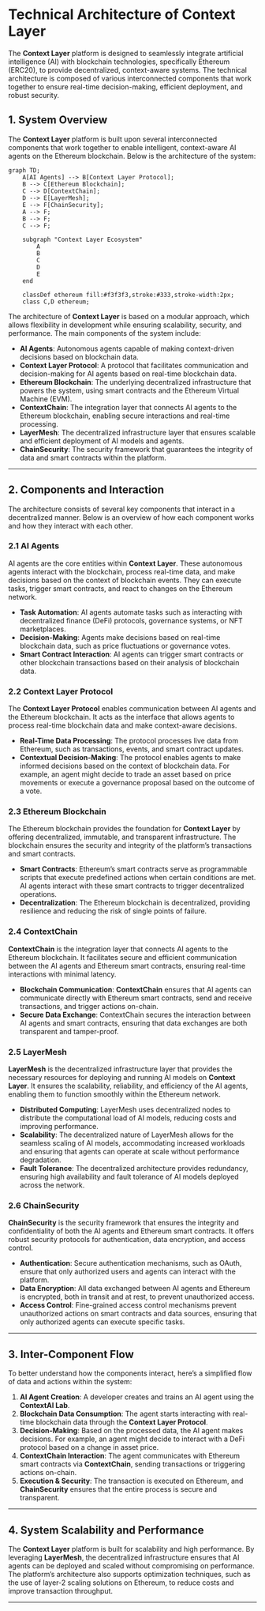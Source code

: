 # Technical Architecture of Context Layer

The **Context Layer** platform is designed to seamlessly integrate artificial intelligence (AI) with blockchain technologies, specifically Ethereum (ERC20), to provide decentralized, context-aware systems. The technical architecture is composed of various interconnected components that work together to ensure real-time decision-making, efficient deployment, and robust security.

## 1. **System Overview**

The **Context Layer** platform is built upon several interconnected components that work together to enable intelligent, context-aware AI agents on the Ethereum blockchain. Below is the architecture of the system:

```mermaid
graph TD;
    A[AI Agents] --> B[Context Layer Protocol];
    B --> C[Ethereum Blockchain];
    C --> D[ContextChain];
    D --> E[LayerMesh];
    E --> F[ChainSecurity];
    A --> F;
    B --> F;
    C --> F;

    subgraph "Context Layer Ecosystem"
        A
        B
        C
        D
        E
    end

    classDef ethereum fill:#f3f3f3,stroke:#333,stroke-width:2px;
    class C,D ethereum;

```

The architecture of **Context Layer** is based on a modular approach, which allows flexibility in development while ensuring scalability, security, and performance. The main components of the system include:

- **AI Agents**: Autonomous agents capable of making context-driven decisions based on blockchain data.
- **Context Layer Protocol**: A protocol that facilitates communication and decision-making for AI agents based on real-time blockchain data.
- **Ethereum Blockchain**: The underlying decentralized infrastructure that powers the system, using smart contracts and the Ethereum Virtual Machine (EVM).
- **ContextChain**: The integration layer that connects AI agents to the Ethereum blockchain, enabling secure interactions and real-time processing.
- **LayerMesh**: The decentralized infrastructure layer that ensures scalable and efficient deployment of AI models and agents.
- **ChainSecurity**: The security framework that guarantees the integrity of data and smart contracts within the platform.

---

## 2. **Components and Interaction**

The architecture consists of several key components that interact in a decentralized manner. Below is an overview of how each component works and how they interact with each other.

### 2.1 **AI Agents**
AI agents are the core entities within **Context Layer**. These autonomous agents interact with the blockchain, process real-time data, and make decisions based on the context of blockchain events. They can execute tasks, trigger smart contracts, and react to changes on the Ethereum network.

- **Task Automation**: AI agents automate tasks such as interacting with decentralized finance (DeFi) protocols, governance systems, or NFT marketplaces.
- **Decision-Making**: Agents make decisions based on real-time blockchain data, such as price fluctuations or governance votes.
- **Smart Contract Interaction**: AI agents can trigger smart contracts or other blockchain transactions based on their analysis of blockchain data.

### 2.2 **Context Layer Protocol**
The **Context Layer Protocol** enables communication between AI agents and the Ethereum blockchain. It acts as the interface that allows agents to process real-time blockchain data and make context-aware decisions.

- **Real-Time Data Processing**: The protocol processes live data from Ethereum, such as transactions, events, and smart contract updates.
- **Contextual Decision-Making**: The protocol enables agents to make informed decisions based on the context of blockchain data. For example, an agent might decide to trade an asset based on price movements or execute a governance proposal based on the outcome of a vote.

### 2.3 **Ethereum Blockchain**
The Ethereum blockchain provides the foundation for **Context Layer** by offering decentralized, immutable, and transparent infrastructure. The blockchain ensures the security and integrity of the platform’s transactions and smart contracts.

- **Smart Contracts**: Ethereum’s smart contracts serve as programmable scripts that execute predefined actions when certain conditions are met. AI agents interact with these smart contracts to trigger decentralized operations.
- **Decentralization**: The Ethereum blockchain is decentralized, providing resilience and reducing the risk of single points of failure.

### 2.4 **ContextChain**
**ContextChain** is the integration layer that connects AI agents to the Ethereum blockchain. It facilitates secure and efficient communication between the AI agents and Ethereum smart contracts, ensuring real-time interactions with minimal latency.

- **Blockchain Communication**: **ContextChain** ensures that AI agents can communicate directly with Ethereum smart contracts, send and receive transactions, and trigger actions on-chain.
- **Secure Data Exchange**: ContextChain secures the interaction between AI agents and smart contracts, ensuring that data exchanges are both transparent and tamper-proof.

### 2.5 **LayerMesh**
**LayerMesh** is the decentralized infrastructure layer that provides the necessary resources for deploying and running AI models on **Context Layer**. It ensures the scalability, reliability, and efficiency of the AI agents, enabling them to function smoothly within the Ethereum network.

- **Distributed Computing**: LayerMesh uses decentralized nodes to distribute the computational load of AI models, reducing costs and improving performance.
- **Scalability**: The decentralized nature of LayerMesh allows for the seamless scaling of AI models, accommodating increased workloads and ensuring that agents can operate at scale without performance degradation.
- **Fault Tolerance**: The decentralized architecture provides redundancy, ensuring high availability and fault tolerance of AI models deployed across the network.

### 2.6 **ChainSecurity**
**ChainSecurity** is the security framework that ensures the integrity and confidentiality of both the AI agents and Ethereum smart contracts. It offers robust security protocols for authentication, data encryption, and access control.

- **Authentication**: Secure authentication mechanisms, such as OAuth, ensure that only authorized users and agents can interact with the platform.
- **Data Encryption**: All data exchanged between AI agents and Ethereum is encrypted, both in transit and at rest, to prevent unauthorized access.
- **Access Control**: Fine-grained access control mechanisms prevent unauthorized actions on smart contracts and data sources, ensuring that only authorized agents can execute specific tasks.

---

## 3. **Inter-Component Flow**

To better understand how the components interact, here’s a simplified flow of data and actions within the system:

1. **AI Agent Creation**: A developer creates and trains an AI agent using the **ContextAI Lab**.
2. **Blockchain Data Consumption**: The agent starts interacting with real-time blockchain data through the **Context Layer Protocol**.
3. **Decision-Making**: Based on the processed data, the AI agent makes decisions. For example, an agent might decide to interact with a DeFi protocol based on a change in asset price.
4. **ContextChain Interaction**: The agent communicates with Ethereum smart contracts via **ContextChain**, sending transactions or triggering actions on-chain.
5. **Execution & Security**: The transaction is executed on Ethereum, and **ChainSecurity** ensures that the entire process is secure and transparent.

---

## 4. **System Scalability and Performance**

The **Context Layer** platform is built for scalability and high performance. By leveraging **LayerMesh**, the decentralized infrastructure ensures that AI agents can be deployed and scaled without compromising on performance. The platform’s architecture also supports optimization techniques, such as the use of layer-2 scaling solutions on Ethereum, to reduce costs and improve transaction throughput.

---
